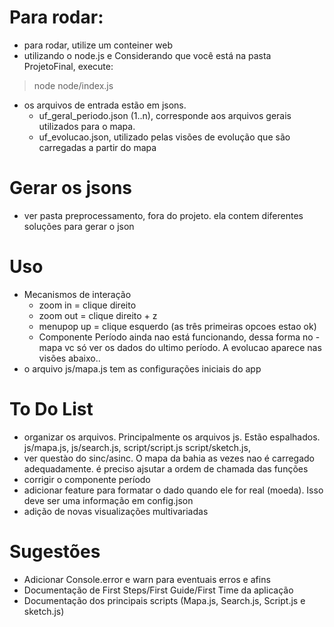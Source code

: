 # Para rodar: 
- para rodar, utilize um conteiner web
- utilizando o node.js e Considerando que você está na pasta ProjetoFinal, execute: 
> node node/index.js
- os arquivos de entrada estão em jsons.
	- uf_geral_periodo.json (1..n), corresponde aos arquivos gerais utilizados para o mapa.
	- uf_evolucao.json, utilizado pelas visões de evolução que são carregadas a partir do mapa

# Gerar os jsons
- ver pasta preprocessamento, fora do projeto. ela contem diferentes soluções para gerar o json	

# Uso
- Mecanismos de interação
	- zoom in = clique direito
	- zoom out = clique direito + z
	- menupop up = clique esquerdo (as três primeiras opcoes estao ok) 
	- Componente Período ainda nao está funcionando, dessa forma no - mapa vc só ver os dados do ultimo período. A evolucao aparece nas visões abaixo..	
- o arquivo js/mapa.js tem as configurações iniciais do app

# To Do List
- organizar os arquivos. Principalmente os arquivos js. Estão espalhados. js/mapa.js, js/search.js, script/script.js script/sketch.js, 
- ver questào do sinc/asinc. O mapa da bahia as vezes nao é carregado adequadamente. é preciso ajsutar a ordem de chamada das funções
- corrigir o componente período
- adicionar feature para formatar o dado quando ele for real (moeda). Isso deve ser uma informação em config.json
- adição de novas visualizações multivariadas

# Sugestões
- Adicionar Console.error e warn para eventuais erros e afins
- Documentação de First Steps/First Guide/First Time da aplicação
- Documentação dos principais scripts (Mapa.js, Search.js, Script.js e sketch.js)
